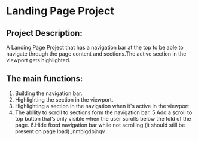 # Landing Page Project

## Project Description:

 A Landing Page Project that has a navigation bar at the top to be able to navigate through the page content and sections.The active section in the viewport gets highlighted.

## The main functions:

 1. Building the navigation bar.
 2. Highlighting the section in the viewport.
 3. Highlighting a section in the navigation when it's active in the viewport
 4. The ability to scroll to sections form the navigation bar.
 5.Add a scroll to top button that’s only visible when the user scrolls below the fold of the page.
 6.Hide fixed navigation bar while not scrolling (it should still be present on page load).;nmblgdbjnqv
